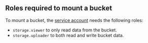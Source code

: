 ## Roles required to mount a bucket

To mount a bucket, the [service account](../../iam/concepts/users/service-accounts) needs the following roles:
* `storage.viewer` to only read data from the bucket.
* `storage.uploader` to both read and write bucket data.